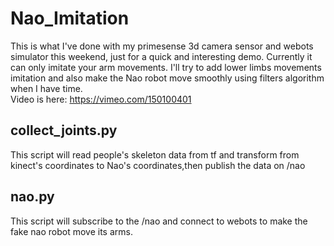 # Nao_Imitation

This is what I've done with my primesense 3d camera sensor and webots simulator this weekend, just for a quick and interesting demo. 
Currently it can only imitate your arm movements.
I'll try to add lower limbs movements imitation and also make the Nao robot move smoothly using filters algorithm when I have time.  
Video is here:
https://vimeo.com/150100401

## collect_joints.py
This script will read people's skeleton data from tf and transform from kinect's coordinates to Nao's coordinates,then publish the data on /nao

## nao.py
This script will subscribe to the /nao and connect to webots to make the fake nao robot move its arms.
